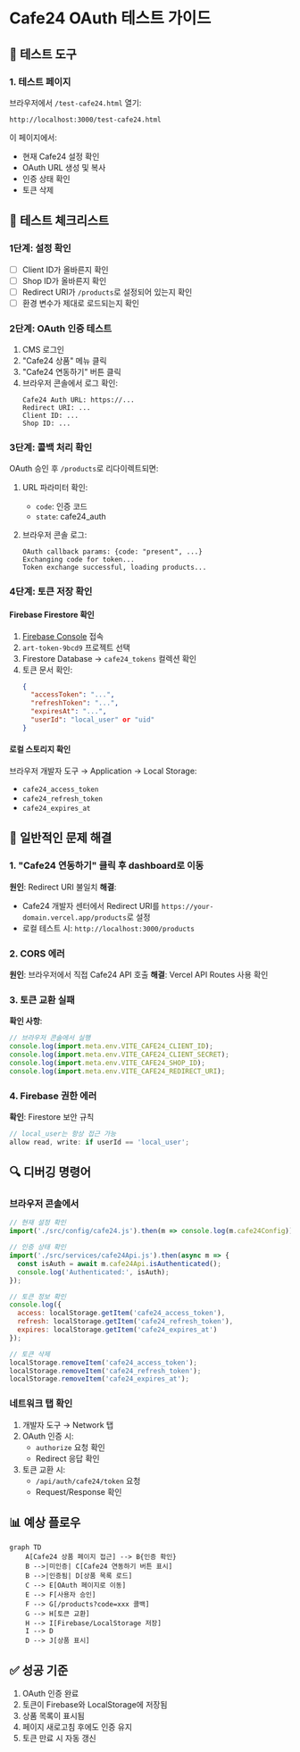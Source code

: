 # Cafe24 OAuth 테스트 가이드

## 🧪 테스트 도구

### 1. 테스트 페이지
브라우저에서 `/test-cafe24.html` 열기:
```
http://localhost:3000/test-cafe24.html
```

이 페이지에서:
- 현재 Cafe24 설정 확인
- OAuth URL 생성 및 복사
- 인증 상태 확인
- 토큰 삭제

## 📝 테스트 체크리스트

### 1단계: 설정 확인
- [ ] Client ID가 올바른지 확인
- [ ] Shop ID가 올바른지 확인
- [ ] Redirect URI가 `/products`로 설정되어 있는지 확인
- [ ] 환경 변수가 제대로 로드되는지 확인

### 2단계: OAuth 인증 테스트
1. CMS 로그인
2. "Cafe24 상품" 메뉴 클릭
3. "Cafe24 연동하기" 버튼 클릭
4. 브라우저 콘솔에서 로그 확인:
   ```
   Cafe24 Auth URL: https://...
   Redirect URI: ...
   Client ID: ...
   Shop ID: ...
   ```

### 3단계: 콜백 처리 확인
OAuth 승인 후 `/products`로 리다이렉트되면:

1. URL 파라미터 확인:
   - `code`: 인증 코드
   - `state`: cafe24_auth
   
2. 브라우저 콘솔 로그:
   ```
   OAuth callback params: {code: "present", ...}
   Exchanging code for token...
   Token exchange successful, loading products...
   ```

### 4단계: 토큰 저장 확인

#### Firebase Firestore 확인
1. [Firebase Console](https://console.firebase.google.com) 접속
2. `art-token-9bcd9` 프로젝트 선택
3. Firestore Database → `cafe24_tokens` 컬렉션 확인
4. 토큰 문서 확인:
   ```json
   {
     "accessToken": "...",
     "refreshToken": "...",
     "expiresAt": "...",
     "userId": "local_user" or "uid"
   }
   ```

#### 로컬 스토리지 확인
브라우저 개발자 도구 → Application → Local Storage:
- `cafe24_access_token`
- `cafe24_refresh_token`
- `cafe24_expires_at`

## 🐛 일반적인 문제 해결

### 1. "Cafe24 연동하기" 클릭 후 dashboard로 이동
**원인**: Redirect URI 불일치
**해결**: 
- Cafe24 개발자 센터에서 Redirect URI를 `https://your-domain.vercel.app/products`로 설정
- 로컬 테스트 시: `http://localhost:3000/products`

### 2. CORS 에러
**원인**: 브라우저에서 직접 Cafe24 API 호출
**해결**: Vercel API Routes 사용 확인

### 3. 토큰 교환 실패
**확인 사항**:
```javascript
// 브라우저 콘솔에서 실행
console.log(import.meta.env.VITE_CAFE24_CLIENT_ID);
console.log(import.meta.env.VITE_CAFE24_CLIENT_SECRET);
console.log(import.meta.env.VITE_CAFE24_SHOP_ID);
console.log(import.meta.env.VITE_CAFE24_REDIRECT_URI);
```

### 4. Firebase 권한 에러
**확인**: Firestore 보안 규칙
```javascript
// local_user는 항상 접근 가능
allow read, write: if userId == 'local_user';
```

## 🔍 디버깅 명령어

### 브라우저 콘솔에서
```javascript
// 현재 설정 확인
import('./src/config/cafe24.js').then(m => console.log(m.cafe24Config));

// 인증 상태 확인
import('./src/services/cafe24Api.js').then(async m => {
  const isAuth = await m.cafe24Api.isAuthenticated();
  console.log('Authenticated:', isAuth);
});

// 토큰 정보 확인
console.log({
  access: localStorage.getItem('cafe24_access_token'),
  refresh: localStorage.getItem('cafe24_refresh_token'),
  expires: localStorage.getItem('cafe24_expires_at')
});

// 토큰 삭제
localStorage.removeItem('cafe24_access_token');
localStorage.removeItem('cafe24_refresh_token');
localStorage.removeItem('cafe24_expires_at');
```

### 네트워크 탭 확인
1. 개발자 도구 → Network 탭
2. OAuth 인증 시:
   - `authorize` 요청 확인
   - Redirect 응답 확인
3. 토큰 교환 시:
   - `/api/auth/cafe24/token` 요청
   - Request/Response 확인

## 📊 예상 플로우

```mermaid
graph TD
    A[Cafe24 상품 페이지 접근] --> B{인증 확인}
    B -->|미인증| C[Cafe24 연동하기 버튼 표시]
    B -->|인증됨| D[상품 목록 로드]
    C --> E[OAuth 페이지로 이동]
    E --> F[사용자 승인]
    F --> G[/products?code=xxx 콜백]
    G --> H[토큰 교환]
    H --> I[Firebase/LocalStorage 저장]
    I --> D
    D --> J[상품 표시]
```

## ✅ 성공 기준
1. OAuth 인증 완료
2. 토큰이 Firebase와 LocalStorage에 저장됨
3. 상품 목록이 표시됨
4. 페이지 새로고침 후에도 인증 유지
5. 토큰 만료 시 자동 갱신